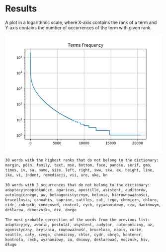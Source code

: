 # Results


A plot in a logarithmic scale, where X-axis contains the rank of a term and Y-axis contains the number of occurrences of the term with given rank.

![Plot in a logarithmic scale](plot.png)

```
30 words with the highest ranks that do not belong to the dictionary:
margin, późn, family, text, mso, bottom, face, panose, serif, gmo, times, iv, sa, name, size, left, right, sww, skw, ex, height, line, ike, vi, indent, remediacji, vii, ure, uke, kn

30 words with 3 occurrences that do not belong to the dictionary:
adaptacyjnoopiekuńcze, agaricus, apostille, asistent, auditorów, autologicznego, aw, betaagonistycznym, betania, biorównoważności, brucellosis, cannabis, caprine, cattles, cał, cego, chemiczn, chloro, cidr, cobrpib, condensed, control, cych, cyjanamidowy, cza, daninowym, deklarow, dimocznika, div, dnego

The most probable correction of the words from the previous list:
adaptacyjny, awaria, postulat, asystent, audytor, autonomiczny, aż, agonistyczny, brytania, równoważność, bruceloza, napis, curie, seattle, cały, czego, chemiczny, chlor, cydr, obręb, kontener, kontrola, cech, wyznaniowy, za, dniowy, deklarować, mocznik, hiv, długo
```
